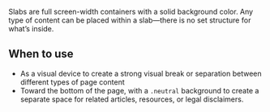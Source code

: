 Slabs are full screen-width containers with a solid background color. Any type of content can be placed within a slab—there is no set structure for what’s inside.

## When to use
- As a visual device to create a strong visual break or separation between different types of page content
- Toward the bottom of the page, with a `.neutral` background to create a separate space for related articles, resources, or legal disclaimers. 
